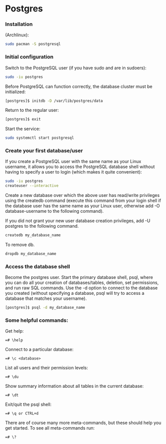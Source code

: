Postgres
========

### Installation 

(Archlinux):
```bash
sudo pacman -S postgresql
```

### Initial configuration

Switch to the PostgreSQL user (if you have sudo and are in sudoers):
```bash
sudo -iu postgres
```

Before PostgreSQL can function correctly, the database cluster must be initialized:
```bash
[postgres]$ initdb -D /var/lib/postgres/data
```

Return to the regular user:
```bash
[postgres]$ exit
```

Start the service:
```bash
sudo systemctl start postgresql
```

### Create your first database/user

If you create a PostgreSQL user with the same name as your Linux username, it allows you to access the PostgreSQL database shell without having to specify a user to login (which makes it quite convenient):
```bash
sudo -iu postgres
createuser --interactive
```

Create a new database over which the above user has read/write privileges using the createdb command (execute this command from your login shell if the database user has the same name as your Linux user, otherwise add -O database-username to the following command).

If you did not grant your new user database creation privileges, add -U postgres to the following command.
```bash
createdb my_database_name
```

To remove db.
```bash
dropdb my_database_name
```

### Access the database shell
Become the postgres user. Start the primary database shell, psql, where you can do all your creation of databases/tables, deletion, set permissions, and run raw SQL commands. Use the -d option to connect to the database you created (without specifying a database, psql will try to access a database that matches your username).
```bash
[postgres]$ psql -d my_database_name
```

### Some helpful commands:

Get help:
```psql
=# \help
```

Connect to a particular database:
```psql
=# \c <database>
```

List all users and their permission levels:
```psql
=# \du
```

Show summary information about all tables in the current database:
```psql
=# \dt
```

Exit/quit the psql shell:
```psql
=# \q or CTRL+d
```

There are of course many more meta-commands, but these should help you get started. To see all meta-commands run:
```psql
=# \?
```
